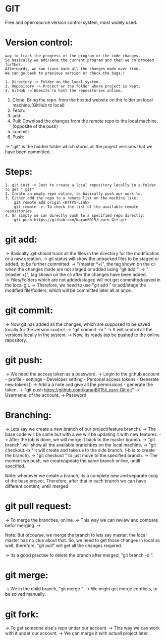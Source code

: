 # GIT

Free and open source version control system, most widely used.

# Version control: 
    way to track the progress of the program or the code changes.
    So basically we add/save the current program and then we cn proceed further.
    Afterwards, we can trace back all the changes made over time.
    We can go back to previous version or check the bugs.!

    1. Directory -> Folder on the local system.
    2. Repository -> Project or the folder where project is kept.
    3. GitHub -> Wbesite to host the repositories online.

1. Clone: Bring the repo. from the hosted website on the folder on local machine.(GitHub to local)
2. Fetch: 
3. add:
4. Pull: Download the changes from the remote repo to the local machine. (opposite of the push)
5. commit: 
6. Push: 

-> ".git" is the hidden folder which stores all the project versions that we have been committed.
# Steps:
    1. git init -> Just to create a local repository locally in a folder to get ".git"
    2. Create an empty repo online, to basically push our work to.
    3. Either add the repo to a remote list on the machine like:
        git remote add origin <HTTPS-Link>
        git remote -v: To check the list of the available remote repositories.
    4. Or simply we can directly push to a specified repo directly:
        git push https://github.com/karanB015/Learn-Git.git

# git add:
-> Basically .git should track all the files in the directory for the modification or a new creation.
-> git status will show the untracked files to be staged or added, to be further committed. 
-> "(master *+)", the tag shown on the cli when the changes made are not staged or added using "git add <filename>".
-> "(master +)", tag shown on the cli after the changes have been added.  
-> Files/Folders which are not added/staged will not get committed/saved in the local git. 
-> Therefore, we need to use "git add <filename>" to add/stage the modified file/folders, which will be committed later all at once.

# git commit:
-> Now git has added all the changes, which are supposed to be saved locally for the version control.
-> "git commit -m <message>"
-> It will control all the versions locally in the system.
-> Now, its ready top be pushed to the online repository.

# git push: 
-> We need the access token as a password.
-> Login to the github account - profile - settings - Developer setting - Personal access tokens - Generate new tokens()
-> Add a a note and give all the permissions - generate the token.
-> "git push https://github.com/karanB015/Learn-Git.git" 
-> Username: <Username> of the account.
-> Password: <accessToken>

# Branching:
 -> Lets say we create a new branch of our project(feature branch).
 -> The base code will be same but with a we will be updating it with new features.
 -> After the job is done, we will merge it back to the master branch.
 -> "git branch" will show all the available branchbes on the local machine.
 -> "git checkout -b <branch>" it will create and take us to the side branch. (-b is to create the branch).
 -> "git checkout <branch>" to just move to the specified branch.
 -> The moment we push, we create/update the same branch online, untill specified.
 
 Note: whenever we create a branch, its a complete new and separate copy of the base project. 
        Therefore, after that in each branch we can have different content, untill merged
        

# git pull request:
 -> To merge the branches, online.
 -> This way we can review and compare befor merging.
 -> 

 Note: But ofcourse, we merge the branch to lets say master, the local master has no clue about that.
        So, we need to get those changes in local as well, therefore, "git pull" will get all the changes required.

 -> Its a good practise to delete the branch after merged, "git branch -d <branch>".

# git merge:
 -> We in the child branch, "git merge <master>".
 -> We might get merge conflicts, to be solved manually.

# git fork:
 -> To get someone else's repo under our account.
 -> This way we can work with it under our account.
 -> We can merge it with actuall project later.